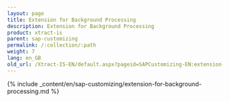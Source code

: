 ```yaml
---
layout: page
title: Extension for Background Processing
description: Extension for Background Processing
product: xtract-is
parent: sap-customizing
permalink: /:collection/:path
weight: 7
lang: en_GB
old_url: /Xtract-IS-EN/default.aspx?pageid=SAPCustomizing-EN:extension-for-background-processing
---
```


{% include _content/en/sap-customizing/extension-for-background-processing.md  %}